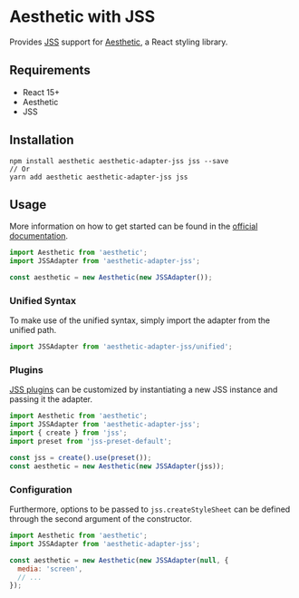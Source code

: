 # Aesthetic with JSS

Provides [JSS](https://github.com/cssinjs/jss) support for
[Aesthetic](https://github.com/milesj/aesthetic), a React styling library.

## Requirements

* React 15+
* Aesthetic
* JSS

## Installation

```
npm install aesthetic aesthetic-adapter-jss jss --save
// Or
yarn add aesthetic aesthetic-adapter-jss jss
```

## Usage

More information on how to get started can be found in the
[official documentation](https://github.com/milesj/aesthetic).

```javascript
import Aesthetic from 'aesthetic';
import JSSAdapter from 'aesthetic-adapter-jss';

const aesthetic = new Aesthetic(new JSSAdapter());
```

### Unified Syntax

To make use of the unified syntax, simply import the adapter from the unified path.

```javascript
import JSSAdapter from 'aesthetic-adapter-jss/unified';
```

### Plugins

[JSS plugins](https://github.com/cssinjs/jss/blob/master/docs/plugins.md)
can be customized by instantiating a new JSS instance and passing it the adapter.

```javascript
import Aesthetic from 'aesthetic';
import JSSAdapter from 'aesthetic-adapter-jss';
import { create } from 'jss';
import preset from 'jss-preset-default';

const jss = create().use(preset());
const aesthetic = new Aesthetic(new JSSAdapter(jss));
```

### Configuration

Furthermore, options to be passed to `jss.createStyleSheet` can be defined through the
second argument of the constructor.

```javascript
import Aesthetic from 'aesthetic';
import JSSAdapter from 'aesthetic-adapter-jss';

const aesthetic = new Aesthetic(new JSSAdapter(null, {
  media: 'screen',
  // ...
});
```
